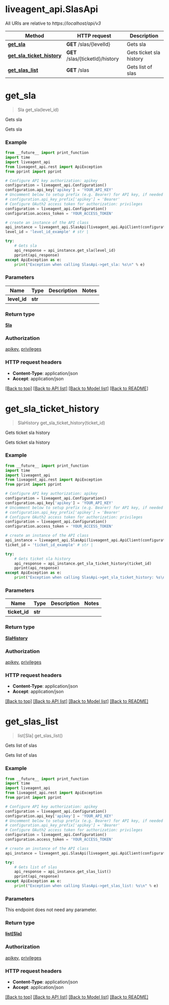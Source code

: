 # liveagent_api.SlasApi

All URIs are relative to *https://localhost/api/v3*

Method | HTTP request | Description
------------- | ------------- | -------------
[**get_sla**](SlasApi.md#get_sla) | **GET** /slas/{levelId} | Gets sla
[**get_sla_ticket_history**](SlasApi.md#get_sla_ticket_history) | **GET** /slas/{ticketId}/history | Gets ticket sla history
[**get_slas_list**](SlasApi.md#get_slas_list) | **GET** /slas | Gets list of slas


# **get_sla**
> Sla get_sla(level_id)

Gets sla

Gets sla

### Example
```python
from __future__ import print_function
import time
import liveagent_api
from liveagent_api.rest import ApiException
from pprint import pprint

# Configure API key authorization: apikey
configuration = liveagent_api.Configuration()
configuration.api_key['apikey'] = 'YOUR_API_KEY'
# Uncomment below to setup prefix (e.g. Bearer) for API key, if needed
# configuration.api_key_prefix['apikey'] = 'Bearer'
# Configure OAuth2 access token for authorization: privileges
configuration = liveagent_api.Configuration()
configuration.access_token = 'YOUR_ACCESS_TOKEN'

# create an instance of the API class
api_instance = liveagent_api.SlasApi(liveagent_api.ApiClient(configuration))
level_id = 'level_id_example' # str | 

try:
    # Gets sla
    api_response = api_instance.get_sla(level_id)
    pprint(api_response)
except ApiException as e:
    print("Exception when calling SlasApi->get_sla: %s\n" % e)
```

### Parameters

Name | Type | Description  | Notes
------------- | ------------- | ------------- | -------------
 **level_id** | **str**|  | 

### Return type

[**Sla**](Sla.md)

### Authorization

[apikey](../README.md#apikey), [privileges](../README.md#privileges)

### HTTP request headers

 - **Content-Type**: application/json
 - **Accept**: application/json

[[Back to top]](#) [[Back to API list]](../README.md#documentation-for-api-endpoints) [[Back to Model list]](../README.md#documentation-for-models) [[Back to README]](../README.md)

# **get_sla_ticket_history**
> SlaHistory get_sla_ticket_history(ticket_id)

Gets ticket sla history

Gets ticket sla history

### Example
```python
from __future__ import print_function
import time
import liveagent_api
from liveagent_api.rest import ApiException
from pprint import pprint

# Configure API key authorization: apikey
configuration = liveagent_api.Configuration()
configuration.api_key['apikey'] = 'YOUR_API_KEY'
# Uncomment below to setup prefix (e.g. Bearer) for API key, if needed
# configuration.api_key_prefix['apikey'] = 'Bearer'
# Configure OAuth2 access token for authorization: privileges
configuration = liveagent_api.Configuration()
configuration.access_token = 'YOUR_ACCESS_TOKEN'

# create an instance of the API class
api_instance = liveagent_api.SlasApi(liveagent_api.ApiClient(configuration))
ticket_id = 'ticket_id_example' # str | 

try:
    # Gets ticket sla history
    api_response = api_instance.get_sla_ticket_history(ticket_id)
    pprint(api_response)
except ApiException as e:
    print("Exception when calling SlasApi->get_sla_ticket_history: %s\n" % e)
```

### Parameters

Name | Type | Description  | Notes
------------- | ------------- | ------------- | -------------
 **ticket_id** | **str**|  | 

### Return type

[**SlaHistory**](SlaHistory.md)

### Authorization

[apikey](../README.md#apikey), [privileges](../README.md#privileges)

### HTTP request headers

 - **Content-Type**: application/json
 - **Accept**: application/json

[[Back to top]](#) [[Back to API list]](../README.md#documentation-for-api-endpoints) [[Back to Model list]](../README.md#documentation-for-models) [[Back to README]](../README.md)

# **get_slas_list**
> list[Sla] get_slas_list()

Gets list of slas

Gets list of slas

### Example
```python
from __future__ import print_function
import time
import liveagent_api
from liveagent_api.rest import ApiException
from pprint import pprint

# Configure API key authorization: apikey
configuration = liveagent_api.Configuration()
configuration.api_key['apikey'] = 'YOUR_API_KEY'
# Uncomment below to setup prefix (e.g. Bearer) for API key, if needed
# configuration.api_key_prefix['apikey'] = 'Bearer'
# Configure OAuth2 access token for authorization: privileges
configuration = liveagent_api.Configuration()
configuration.access_token = 'YOUR_ACCESS_TOKEN'

# create an instance of the API class
api_instance = liveagent_api.SlasApi(liveagent_api.ApiClient(configuration))

try:
    # Gets list of slas
    api_response = api_instance.get_slas_list()
    pprint(api_response)
except ApiException as e:
    print("Exception when calling SlasApi->get_slas_list: %s\n" % e)
```

### Parameters
This endpoint does not need any parameter.

### Return type

[**list[Sla]**](Sla.md)

### Authorization

[apikey](../README.md#apikey), [privileges](../README.md#privileges)

### HTTP request headers

 - **Content-Type**: application/json
 - **Accept**: application/json

[[Back to top]](#) [[Back to API list]](../README.md#documentation-for-api-endpoints) [[Back to Model list]](../README.md#documentation-for-models) [[Back to README]](../README.md)

